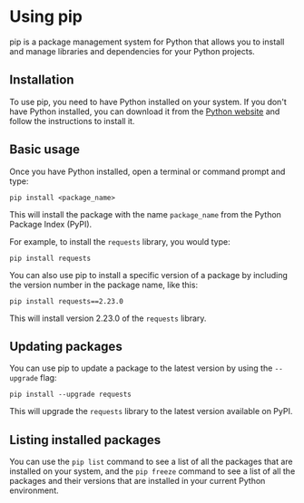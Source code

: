 # Using pip

pip is a package management system for Python that allows you to install and manage libraries and dependencies for your Python projects.

## Installation

To use pip, you need to have Python installed on your system. If you don't have Python installed, you can download it from the [Python website](https://www.python.org/) and follow the instructions to install it.

## Basic usage

Once you have Python installed, open a terminal or command prompt and type:

```code
pip install <package_name>
```

This will install the package with the name `package_name` from the Python Package Index (PyPI).

For example, to install the `requests` library, you would type:

```code
pip install requests
```

You can also use pip to install a specific version of a package by including the version number in the package name, like this:

```code
pip install requests==2.23.0
```

This will install version 2.23.0 of the `requests` library.

## Updating packages

You can use pip to update a package to the latest version by using the `--upgrade` flag:

```code
pip install --upgrade requests
```

This will upgrade the `requests` library to the latest version available on PyPI.

## Listing installed packages

You can use the `pip list` command to see a list of all the packages that are installed on your system, and the `pip freeze` command to see a list of all the packages and their versions that are installed in your current Python environment.
